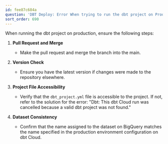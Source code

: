 ```yaml
---
id: fee87c684a
question: 'DBT Deploy: Error When trying to run the dbt project on Prod'
sort_order: 690
---
```


When running the dbt project on production, ensure the following steps:

1. **Pull Request and Merge**
   - Make the pull request and merge the branch into the main.

2. **Version Check**
   - Ensure you have the latest version if changes were made to the repository elsewhere.

3. **Project File Accessibility**
   - Verify that the `dbt_project.yml` file is accessible to the project. If not, refer to the solution for the error: "Dbt: This dbt Cloud run was cancelled because a valid dbt project was not found."

4. **Dataset Consistency**
   - Confirm that the name assigned to the dataset on BigQuery matches the name specified in the production environment configuration on dbt Cloud.
